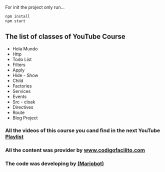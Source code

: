 For init the project only run...

```sh
npm install
npm start
```

 ## The list of classes of YouTube Course
 
- Hola Mundo
- Http
- Todo List
- Filters
- Apply
- Hide - Show
- Child
- Factories
- Services
- Events
- Src - cloak
- Directives
- Route
- Blog Project
  
### All the videos of this course you cand find in the next YouTube [Playlist](https://www.youtube.com/playlist?list=PLpOqH6AE0tNhdnOl1mOBthj4C7OHdwQB2)

### All the content was provider by www.codigofacilito.com
### The code was developing by [(Mariobot)](https://www.twitter.com/mariobot)